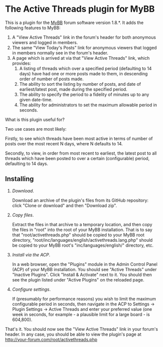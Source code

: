 # The Active Threads plugin for MyBB

This is a plugin for the [MyBB](https://mybb.com/) forum software version 1.8.*. It adds the following features to MyBB:

1. A "View Active Threads" link in the forum's header for both anonymous viewers and logged in members.
2. The same "View Today's Posts" link for anonymous viewers that logged in members normally see in the forum's header.
3. A page which is arrived at via that "View Active Threads" link, which provides:
   1. A listing of threads which over a specified period (defaulting to 14 days) have had one or more posts made to them, in descending order of number of posts made.
   2. The ability to sort the listing by number of posts, and date of earliest/latest post, made during the specified period.
   3. The ability to specify the period to a fidelity of minutes up to any given date-time.
   4. The ability for administrators to set the maximum allowable period in seconds.

What is this plugin useful for?

Two use cases are most likely:

Firstly, to see which threads have been most active in terms of number of posts over the most recent N days, where N defaults to 14.

Secondly, to view, in order from most recent to earliest, the latest post to all threads which have been posted to over a certain (configurable) period, defaulting to 14 days.

## Installing

1. *Download*.

   Download an archive of the plugin's files from its GitHub repository: click "Clone or download" and then "Download zip".

2. *Copy files*.

   Extract the files in that archive to a temporary location, and then copy the files in "root" into the root of your MyBB installation. That is to say that "root/activethreads.php" should be copied to your MyBB root directory, "root/inc/languages/english/activethreads.lang.php" should be copied to your MyBB root's "inc/languages/english/" directory, etc.

3. *Install via the ACP*.

   In a web browser, open the "Plugins" module in the Admin Control Panel (ACP) of your MyBB installation. You should see "Active Threads" under "Inactive Plugins". Click "Install & Activate" next to it. You should then see the plugin listed under "Active Plugins" on the reloaded page.

4. *Configure settings*.

   If (presumably for performance reasons) you wish to limit the maximum configurable period in seconds, then navigate in the ACP to Settings -> Plugin Settings -> Active Threads and enter your preferred value (one week in seconds, for example - a plausible limit for a large board - is 604,800).

That's it. You should now see the "View Active Threads" link in your forum's header. In any case, you should be able to view the plugin's page at http://your-forum.com/root/activethreads.php